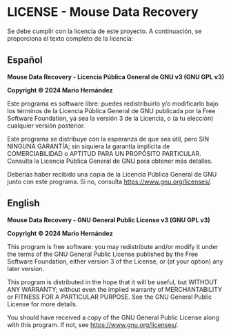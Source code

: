 # LICENSE - Mouse Data Recovery

Se debe cumplir con la licencia de este proyecto. A continuación, se proporciona el texto completo de la licencia:

## Español

**Mouse Data Recovery - Licencia Pública General de GNU v3 (GNU GPL v3)**

**Copyright © 2024 Mario Hernández**

Este programa es software libre: puedes redistribuirlo y/o modificarlo bajo los términos de la Licencia Pública General de GNU publicada por la Free Software Foundation, ya sea la versión 3 de la Licencia, o (a tu elección) cualquier versión posterior.

Este programa se distribuye con la esperanza de que sea útil, pero SIN NINGUNA GARANTÍA; sin siquiera la garantía implícita de COMERCIABILIDAD o APTITUD PARA UN PROPÓSITO PARTICULAR. Consulta la Licencia Pública General de GNU para obtener más detalles.

Deberías haber recibido una copia de la Licencia Pública General de GNU junto con este programa. Si no, consulta <https://www.gnu.org/licenses/>.

## English

**Mouse Data Recovery - GNU General Public License v3 (GNU GPL v3)**

**Copyright © 2024 Mario Hernández**

This program is free software: you may redistribute and/or modify it under the terms of the GNU General Public License published by the Free Software Foundation, either version 3 of the License, or (at your option) any later version.

This program is distributed in the hope that it will be useful, but WITHOUT ANY WARRANTY; without even the implied warranty of MERCHANTABILITY or FITNESS FOR A PARTICULAR PURPOSE. See the GNU General Public License for more details.

You should have received a copy of the GNU General Public License along with this program. If not, see <https://www.gnu.org/licenses/>.
